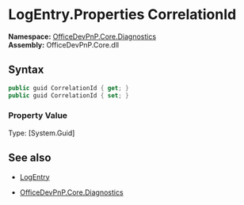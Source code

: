 # LogEntry.Properties CorrelationId
**Namespace:** [OfficeDevPnP.Core.Diagnostics](OfficeDevPnP.Core.Diagnostics.md)  
**Assembly:** OfficeDevPnP.Core.dll  
## Syntax
```C#
public guid CorrelationId { get; }
public guid CorrelationId { set; }
```

### Property Value
Type: [System.Guid] 

## See also
- [LogEntry](LogEntry.md) 

- [OfficeDevPnP.Core.Diagnostics](OfficeDevPnP.Core.Diagnostics.md)
